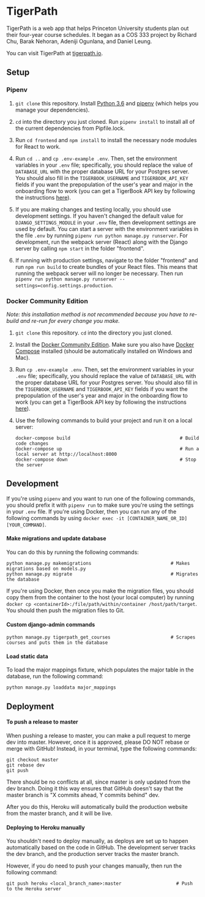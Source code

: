 # TigerPath

TigerPath is a web app that helps Princeton University students plan out their four-year course schedules. It began as a COS 333 project by Richard Chu, Barak Nehoran, Adeniji Ogunlana, and Daniel Leung.

You can visit TigerPath at [tigerpath.io](https://www.tigerpath.io).

## Setup

### Pipenv

1. `git clone` this repository. Install [Python 3.6](https://www.python.org) and [pipenv](https://docs.pipenv.org) (which helps you manage your dependencies).

2. `cd` into the directory you just cloned. Run `pipenv install` to install all of the current dependencies from Pipfile.lock.

3. Run `cd frontend` and `npm install` to install the necessary node modules for React to work.

4. Run `cd ..` and `cp .env-example .env`. Then, set the environment variables in your `.env` file; specifically, you should replace the value of `DATABASE_URL` with the proper database URL for your Postgres server. You should also fill in the `TIGERBOOK_USERNAME` and `TIGERBOOK_API_KEY` fields if you want the prepopulation of the user's year and major in the onboarding flow to work (you can get a TigerBook API key by following the instructions [here](https://github.com/alibresco/tigerbook-api)).

5. If you are making changes and testing locally, you should use development settings. If you haven't changed the default value for `DJANGO_SETTINGS_MODULE` in your `.env` file, then development settings are used by default. You can start a server with the environment variables in the file `.env` by running `pipenv run python manage.py runserver`. For development, run the webpack server (React) along with the Django server by calling `npm start` in the folder "frontend".

6. If running with production settings, navigate to the folder "frontend" and run `npm run build` to create bundles of your React files. This means that running the webpack server will no longer be necessary. Then run `pipenv run python manage.py runserver --settings=config.settings.production`.

### Docker Community Edition
*Note: this installation method is not recommended because you have to re-build and re-run for every change you make.*

1. `git clone` this repository. `cd` into the directory you just cloned. 

2. Install the [Docker Community Edition](https://www.docker.com/community-edition). Make sure you also have [Docker Compose](https://docs.docker.com/compose/install) installed (should be automatically installed on Windows and Mac).

3. Run `cp .env-example .env`. Then, set the environment variables in your `.env` file; specifically, you should replace the value of `DATABASE_URL` with the proper database URL for your Postgres server. You should also fill in the `TIGERBOOK_USERNAME` and `TIGERBOOK_API_KEY` fields if you want the prepopulation of the user's year and major in the onboarding flow to work (you can get a TigerBook API key by following the instructions [here](https://github.com/alibresco/tigerbook-api)).

4. Use the following commands to build your project and run it on a local server:
    ```
    docker-compose build                                        # Build code changes
    docker-compose up                                           # Run a local server at http://localhost:8000
    docker-compose down                                         # Stop the server
    ```

## Development

If you're using `pipenv` and you want to run one of the following commands, you should prefix it with `pipenv run` to make sure you're using the settings in your `.env` file. If you're using Docker, then you can run any of the following commands by using `docker exec -it [CONTAINER_NAME_OR_ID] [YOUR_COMMAND]`.

#### Make migrations and update database

You can do this by running the following commands:

```
python manage.py makemigrations                             # Makes migrations based on models.py
python manage.py migrate                                    # Migrates the database
```

If you're using Docker, then once you make the migration files, you should copy them from the container to the host (your local computer) by running `docker cp <containerId>:/file/path/within/container /host/path/target`. You should then push the migration files to Git.

#### Custom django-admin commands

```
python manage.py tigerpath_get_courses                      # Scrapes courses and puts them in the database
```

#### Load static data

To load the major mappings fixture, which populates the major table in the database, run the following command:

```
python manage.py loaddata major_mappings
```

## Deployment

#### To push a release to master

When pushing a release to master, you can make a pull request to merge dev into master. However, once it is approved, please DO NOT rebase or merge with GitHub! Instead, in your terminal, type the following commands:

```
git checkout master
git rebase dev
git push
```

There should be no conflicts at all, since master is only updated from the dev branch. Doing it this way ensures that GitHub doesn't say that the master branch is "X commits ahead, Y commits behind" dev.

After you do this, Heroku will automatically build the production website from the master branch, and it will be live.

#### Deploying to Heroku manually

You shouldn't need to deploy manually, as deploys are set up to happen automatically based on the code in GitHub. The development server tracks the dev branch, and the production server tracks the master branch.

However, if you do need to push your changes manually, then run the following command:
```
git push heroku <local_branch_name>:master                    # Push to the Heroku server
```
